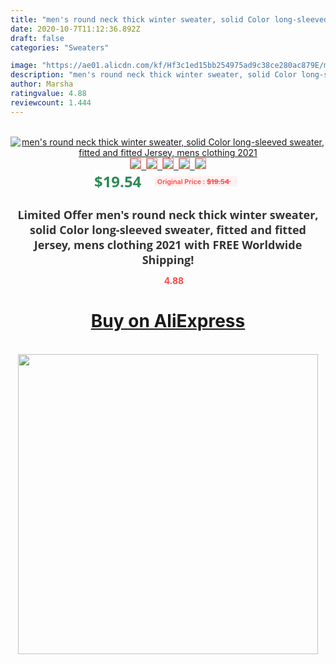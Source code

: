 ```yaml
---
title: "men's round neck thick winter sweater, solid Color long-sleeved sweater, fitted and fitted Jersey, mens clothing 2021"
date: 2020-10-7T11:12:36.892Z
draft: false
categories: "Sweaters"

image: "https://ae01.alicdn.com/kf/Hf3c1ed15bb254975ad9c38ce280ac879E/men-s-round-neck-thick-winter-sweater-solid-Color-long-sleeved-sweater-fitted-and-fitted-Jersey.jpg"
description: "men's round neck thick winter sweater, solid Color long-sleeved sweater, fitted and fitted Jersey, mens clothing 2021"
author: Marsha
ratingvalue: 4.88
reviewcount: 1.444
---
```

<br>
<div style="text-align: center;">
<a href="https://s.click.aliexpress.com/e/_9wvK9P" target="_blank" rel="nofollow noopener noreferrer"><img alt="men's round neck thick winter sweater, solid Color long-sleeved sweater, fitted and fitted Jersey, mens clothing 2021" class="magnifier-image" src="https://ae01.alicdn.com/kf/Hf3c1ed15bb254975ad9c38ce280ac879E/men-s-round-neck-thick-winter-sweater-solid-Color-long-sleeved-sweater-fitted-and-fitted-Jersey.jpg_640x640.jpg">
<br>
<img style="border:1px solid salmon" src="https://ae01.alicdn.com/kf/Hf3c1ed15bb254975ad9c38ce280ac879E/men-s-round-neck-thick-winter-sweater-solid-Color-long-sleeved-sweater-fitted-and-fitted-Jersey.jpg_120x120.jpg">&nbsp;&nbsp;<img style="border:1px solid salmon" src="https://ae01.alicdn.com/kf/Ha9769422d849413f8f2b71d55f174845W/men-s-round-neck-thick-winter-sweater-solid-Color-long-sleeved-sweater-fitted-and-fitted-Jersey.jpg_120x120.jpg">&nbsp;&nbsp;<img style="border:1px solid salmon" src="https://ae01.alicdn.com/kf/Hc4fc7dc5d6ef4a17abd9767addda326aZ/men-s-round-neck-thick-winter-sweater-solid-Color-long-sleeved-sweater-fitted-and-fitted-Jersey.jpg_120x120.jpg">&nbsp;&nbsp;<img style="border:1px solid salmon" src="https://ae01.alicdn.com/kf/H1461b9612fa2462c9febbe063835c17bb/men-s-round-neck-thick-winter-sweater-solid-Color-long-sleeved-sweater-fitted-and-fitted-Jersey.jpg_120x120.jpg">&nbsp;&nbsp;<img style="border:1px solid salmon" src="https://ae01.alicdn.com/kf/H59203dc1be584550833be1ed78ca752eu/men-s-round-neck-thick-winter-sweater-solid-Color-long-sleeved-sweater-fitted-and-fitted-Jersey.jpg_120x120.jpg"></a></div><br0>
<div style="text-align: center;"><span style="background-color: white; border: 0px; box-sizing: border-box; color: seagreen; display: inline-block; font-family: &quot;open sans&quot; , &quot;arial&quot; , &quot;helvetica&quot; , sans-serif , &quot;heiti&quot;; font-size: 24px; font-stretch: inherit; font-weight: 700; line-height: inherit; margin: 0px 10px 0px 0px; padding: 0px; vertical-align: middle;">$19.54 </span>
<span style="background: rgb(255 , 241 , 241); border-radius: 3px; border: 0px; box-sizing: border-box; color: #ff4747; display: inline-block; font-family: inherit; font-size: 12px; font-stretch: inherit; font-style: inherit; font-variant: inherit; font-weight: 600; line-height: inherit; margin: 0px; padding: 2px 5px; transform: scale(0.9); vertical-align: middle;">Original Price : <b style="text-decoration: line-through;">$19.54 </b> &nbsp;&nbsp;</span></div>
<h1 style="color: #333333; display: inline-block; font-family: &quot;open sans&quot; , &quot;arial&quot; , &quot;helvetica&quot; , sans-serif , &quot;heiti&quot;; font-size: 18px; font-stretch: inherit; font-weight: 700; text-align: center;">Limited Offer men's round neck thick winter sweater, solid Color long-sleeved sweater, fitted and fitted Jersey, mens clothing 2021 with FREE Worldwide Shipping!</h1>
<div style="color: #ff4747; text-align: center;">
<img src="https://4.bp.blogspot.com/-M0ZcTcb-5uY/XleCXlxnR4I/AAAAAAAAAEc/OrjgMkXV1oMQFaCRZj5HQwOCBcu3w1FegCPcBGAYYCw/s1600/star.png" style="height: 15px;">&nbsp;<b>4.88</b></div>
<div class="button_cont" align="center"><a class="buynow_a" href="https://s.click.aliexpress.com/e/_9wvK9P" target="_blank" rel="nofollow noopener noreferrer"><H1>Buy on AliExpress</H1></a></div><br>
<div class="separator" style="clear: both; text-align: center;">
<img src="https://lh3.googleusercontent.com/-pTy5HemUv9M/XlePHvY0dAI/AAAAAAAAAE4/0nX5iRUoIWY8eMW9Dpxeirr157OZliDIgCLcBGAsYHQ/s1600/badge.gif" width="480">
</div>
